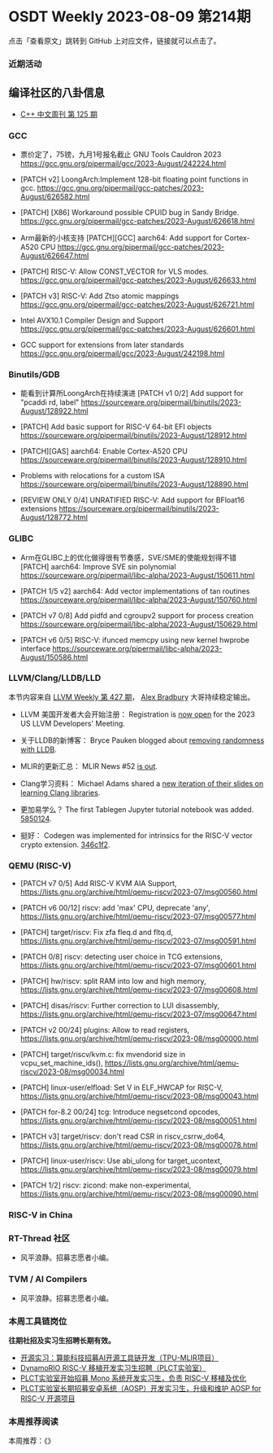 # OSDT Weekly 2023-08-09 第214期

点击「查看原文」跳转到 GitHub 上对应文件，链接就可以点击了。

### 近期活动

## 编译社区的八卦信息

- [C++ 中文周刊 第 125 期](https://mp.weixin.qq.com/s/d4u_r_obVVeC662VGnjXkA)

### GCC

- 票价定了，75镑，九月1号报名截止
  GNU Tools Cauldron 2023
  https://gcc.gnu.org/pipermail/gcc/2023-August/242224.html

- [PATCH v2] LoongArch:Implement 128-bit floating point functions in gcc.
  https://gcc.gnu.org/pipermail/gcc-patches/2023-August/626582.html

- [PATCH] [X86] Workaround possible CPUID bug in Sandy Bridge.
  https://gcc.gnu.org/pipermail/gcc-patches/2023-August/626618.html

- Arm最新的小核支持
  [PATCH][GCC] aarch64: Add support for Cortex-A520 CPU
  https://gcc.gnu.org/pipermail/gcc-patches/2023-August/626647.html

- [PATCH] RISC-V: Allow CONST_VECTOR for VLS modes.
  https://gcc.gnu.org/pipermail/gcc-patches/2023-August/626633.html

- [PATCH v3] RISC-V: Add Ztso atomic mappings
  https://gcc.gnu.org/pipermail/gcc-patches/2023-August/626721.html

- Intel AVX10.1 Compiler Design and Support
  https://gcc.gnu.org/pipermail/gcc-patches/2023-August/626601.html

- GCC support for extensions from later standards
  https://gcc.gnu.org/pipermail/gcc/2023-August/242198.html

### Binutils/GDB

- 能看到计算所LoongArch在持续演进
  [PATCH v1 0/2] Add support for "pcaddi rd, label"
  https://sourceware.org/pipermail/binutils/2023-August/128922.html

- [PATCH] Add basic support for RISC-V 64-bit EFI objects
  https://sourceware.org/pipermail/binutils/2023-August/128912.html

- [PATCH][GAS] aarch64: Enable Cortex-A520 CPU
  https://sourceware.org/pipermail/binutils/2023-August/128910.html

- Problems with relocations for a custom ISA
  https://sourceware.org/pipermail/binutils/2023-August/128890.html

- [REVIEW ONLY 0/4] UNRATIFIED RISC-V: Add support for BFloat16 extensions
  https://sourceware.org/pipermail/binutils/2023-August/128772.html

### GLIBC

- Arm在GLIBC上的优化做得很有节奏感，SVE/SME的使能规划得不错
  [PATCH] aarch64: Improve SVE sin polynomial
  https://sourceware.org/pipermail/libc-alpha/2023-August/150611.html

- [PATCH 1/5 v2] aarch64: Add vector implementations of tan routines
  https://sourceware.org/pipermail/libc-alpha/2023-August/150760.html

- [PATCH v7 0/8] Add pidfd and cgroupv2 support for process creation
  https://sourceware.org/pipermail/libc-alpha/2023-August/150629.html

- [PATCH v6 0/5] RISC-V: ifunced memcpy using new kernel hwprobe interface
  https://sourceware.org/pipermail/libc-alpha/2023-August/150586.html

### LLVM/Clang/LLDB/LLD

本节内容来自 [LLVM Weekly 第 427 期](http://llvmweekly.org/issue/427)，
[Alex Bradbury](https://www.linkedin.com/in/alex-bradbury/) 大哥持续稳定输出。

* LLVM 美国开发者大会开始注册： Registration is [now
open](https://discourse.llvm.org/t/2023-us-llvm-developers-meeting-registration-workshop-accouncements/72610)
for the 2023 US LLVM Developers' Meeting.

* 关于LLDB的新博客： Bryce Pauken blogged about [removing randomness with
LLDB](https://bryce.co/lldb-remove-randomness/).

* MLIR的更新汇总： MLIR News #52 [is
  out](https://discourse.llvm.org/t/mlir-news-52th-edition-2nd-august-2023/72468).

* Clang学习资料： Michael Adams shared a [new iteration of their slides on learning Clang
  libraries](https://discourse.llvm.org/t/resource-for-learning-clang-libraries-lecture-slides-and-code-examples-version-0-1-0/72549).

* 更加易学么？ The first Tablegen Jupyter tutorial notebook was added.
  [5850124](https://reviews.llvm.org/rG5850124ffd78).

* 挺好： Codegen was implemented for intrinsics for the RISC-V vector crypto
  extension. [346c1f2](https://reviews.llvm.org/rG346c1f26415a).

### QEMU (RISC-V)


- [PATCH v7 0/5] Add RISC-V KVM AIA Support,
  https://lists.gnu.org/archive/html/qemu-riscv/2023-07/msg00560.html

- [PATCH v6 00/12] riscv: add 'max' CPU, deprecate 'any',
  https://lists.gnu.org/archive/html/qemu-riscv/2023-07/msg00577.html

- [PATCH] target/riscv: Fix zfa fleq.d and fltq.d,
  https://lists.gnu.org/archive/html/qemu-riscv/2023-07/msg00591.html

- [PATCH 0/8] riscv: detecting user choice in TCG extensions,
  https://lists.gnu.org/archive/html/qemu-riscv/2023-07/msg00601.html

- [PATCH] hw/riscv: split RAM into low and high memory,
  https://lists.gnu.org/archive/html/qemu-riscv/2023-07/msg00608.html

- [PATCH] disas/riscv: Further correction to LUI disassembly,
  https://lists.gnu.org/archive/html/qemu-riscv/2023-07/msg00647.html

- [PATCH v2 00/24] plugins: Allow to read registers,
  https://lists.gnu.org/archive/html/qemu-riscv/2023-08/msg00000.html

- [PATCH] target/riscv/kvm.c: fix mvendorid size in vcpu_set_machine_ids(),
  https://lists.gnu.org/archive/html/qemu-riscv/2023-08/msg00034.html

- [PATCH] linux-user/elfload: Set V in ELF_HWCAP for RISC-V,
  https://lists.gnu.org/archive/html/qemu-riscv/2023-08/msg00043.html

- [PATCH for-8.2 00/24] tcg: Introduce negsetcond opcodes,
  https://lists.gnu.org/archive/html/qemu-riscv/2023-08/msg00051.html

- [PATCH v3] target/riscv: don't read CSR in riscv_csrrw_do64,
  https://lists.gnu.org/archive/html/qemu-riscv/2023-08/msg00078.html

- [PATCH] linux-user/riscv: Use abi_ulong for target_ucontext,
  https://lists.gnu.org/archive/html/qemu-riscv/2023-08/msg00079.html

- [PATCH 1/2] riscv: zicond: make non-experimental,
  https://lists.gnu.org/archive/html/qemu-riscv/2023-08/msg00090.html

### RISC-V in China

### RT-Thread 社区

- 风平浪静。招募志愿者小编。

### TVM / AI Compilers

- 风平浪静。招募志愿者小编。

### 本周工具链岗位

**往期社招及实习生招聘长期有效。**

- [开源实习：算能科技招募AI开源工具链开发（TPU-MLIR项目）](https://mp.weixin.qq.com/s/IBJh0ip4k11PzIMZecsWSw)
- [DynamoRIO RISC-V 移植开发实习生招聘（PLCT实验室）](https://mp.weixin.qq.com/s/J_5TjT6DOqeOXJXQI5VQxw)
- [PLCT实验室开始招募 Mono 系统开发实习生，负责 RISC-V 移植及优化](https://mp.weixin.qq.com/s/whEW7Hay1jIP1tBzIPay1A)
- [PLCT实验室长期招募安卓系统（AOSP）开发实习生，升级和维护 AOSP for RISC-V 开源项目](https://mp.weixin.qq.com/s/dJP2cEB1nex2inR5c-cJog)


### 本周推荐阅读

本周推荐：《》
